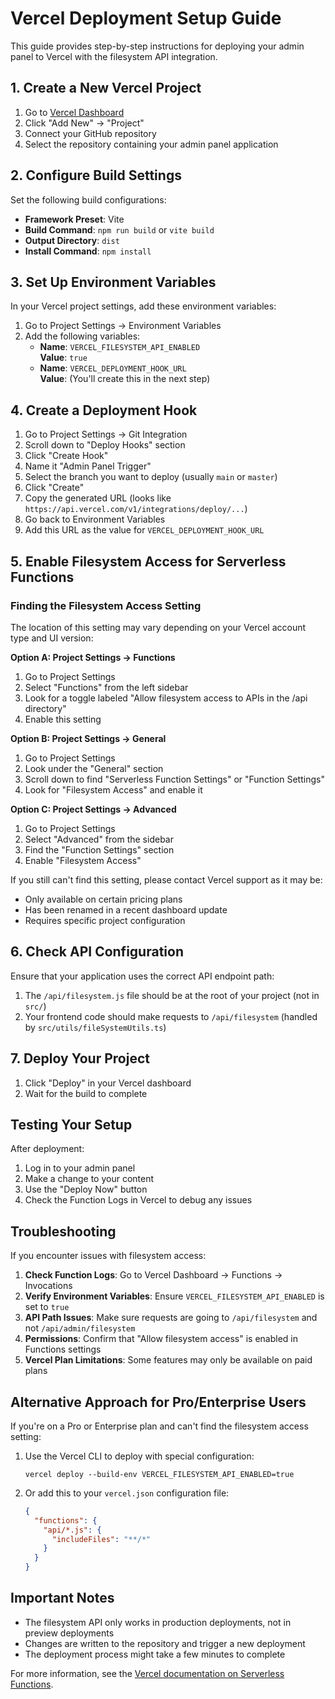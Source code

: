 
# Vercel Deployment Setup Guide

This guide provides step-by-step instructions for deploying your admin panel to Vercel with the filesystem API integration.

## 1. Create a New Vercel Project

1. Go to [Vercel Dashboard](https://vercel.com/dashboard)
2. Click "Add New" → "Project"
3. Connect your GitHub repository
4. Select the repository containing your admin panel application

## 2. Configure Build Settings

Set the following build configurations:
- **Framework Preset**: Vite
- **Build Command**: `npm run build` or `vite build`
- **Output Directory**: `dist`
- **Install Command**: `npm install`

## 3. Set Up Environment Variables

In your Vercel project settings, add these environment variables:

1. Go to Project Settings → Environment Variables
2. Add the following variables:
   - **Name**: `VERCEL_FILESYSTEM_API_ENABLED`  
     **Value**: `true`
   - **Name**: `VERCEL_DEPLOYMENT_HOOK_URL`  
     **Value**: (You'll create this in the next step)

## 4. Create a Deployment Hook

1. Go to Project Settings → Git Integration
2. Scroll down to "Deploy Hooks" section
3. Click "Create Hook"
4. Name it "Admin Panel Trigger"
5. Select the branch you want to deploy (usually `main` or `master`)
6. Click "Create"
7. Copy the generated URL (looks like `https://api.vercel.com/v1/integrations/deploy/...`)
8. Go back to Environment Variables
9. Add this URL as the value for `VERCEL_DEPLOYMENT_HOOK_URL`

## 5. Enable Filesystem Access for Serverless Functions

### Finding the Filesystem Access Setting

The location of this setting may vary depending on your Vercel account type and UI version:

**Option A: Project Settings → Functions**
1. Go to Project Settings
2. Select "Functions" from the left sidebar
3. Look for a toggle labeled "Allow filesystem access to APIs in the /api directory"
4. Enable this setting

**Option B: Project Settings → General**
1. Go to Project Settings
2. Look under the "General" section
3. Scroll down to find "Serverless Function Settings" or "Function Settings"
4. Look for "Filesystem Access" and enable it

**Option C: Project Settings → Advanced**
1. Go to Project Settings
2. Select "Advanced" from the sidebar
3. Find the "Function Settings" section
4. Enable "Filesystem Access"

If you still can't find this setting, please contact Vercel support as it may be:
- Only available on certain pricing plans
- Has been renamed in a recent dashboard update
- Requires specific project configuration

## 6. Check API Configuration

Ensure that your application uses the correct API endpoint path:

1. The `/api/filesystem.js` file should be at the root of your project (not in `src/`)
2. Your frontend code should make requests to `/api/filesystem` (handled by `src/utils/fileSystemUtils.ts`)

## 7. Deploy Your Project

1. Click "Deploy" in your Vercel dashboard
2. Wait for the build to complete

## Testing Your Setup

After deployment:

1. Log in to your admin panel
2. Make a change to your content
3. Use the "Deploy Now" button
4. Check the Function Logs in Vercel to debug any issues

## Troubleshooting

If you encounter issues with filesystem access:

1. **Check Function Logs**: Go to Vercel Dashboard → Functions → Invocations
2. **Verify Environment Variables**: Ensure `VERCEL_FILESYSTEM_API_ENABLED` is set to `true`
3. **API Path Issues**: Make sure requests are going to `/api/filesystem` and not `/api/admin/filesystem`
4. **Permissions**: Confirm that "Allow filesystem access" is enabled in Functions settings
5. **Vercel Plan Limitations**: Some features may only be available on paid plans

## Alternative Approach for Pro/Enterprise Users

If you're on a Pro or Enterprise plan and can't find the filesystem access setting:

1. Use the Vercel CLI to deploy with special configuration:
   ```
   vercel deploy --build-env VERCEL_FILESYSTEM_API_ENABLED=true
   ```

2. Or add this to your `vercel.json` configuration file:
   ```json
   {
     "functions": {
       "api/*.js": {
         "includeFiles": "**/*"
       }
     }
   }
   ```

## Important Notes

- The filesystem API only works in production deployments, not in preview deployments
- Changes are written to the repository and trigger a new deployment
- The deployment process might take a few minutes to complete

For more information, see the [Vercel documentation on Serverless Functions](https://vercel.com/docs/functions).

